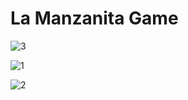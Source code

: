 # La Manzanita Game

![3](https://user-images.githubusercontent.com/6405595/31610736-9c4a980e-b24f-11e7-8c54-68f9544d033e.png)

![1](https://user-images.githubusercontent.com/6405595/31610734-9c0b5afe-b24f-11e7-8360-cdaf423656ed.png)

![2](https://user-images.githubusercontent.com/6405595/31610735-9c2adff0-b24f-11e7-9209-574fb7e8a747.png)
